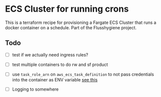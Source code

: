 # ECS Cluster for running crons

This is a terraform recipe for provisioning a Fargate ECS Cluster that runs a docker container on a schedule. Part of the Flusshygiene project.



## Todo

- [ ] test if we actually need ingress rules?
- [ ] test multiple containers to do rw and sf product
- [ ] use `task_role_arn` on `aws_ecs_task_definition` to not pass credentials into the container as ENV variable [see this](https://www.terraform.io/docs/providers/aws/r/ecs_task_definition.html#task_role_arn)
- [ ] Logging to somewhere

